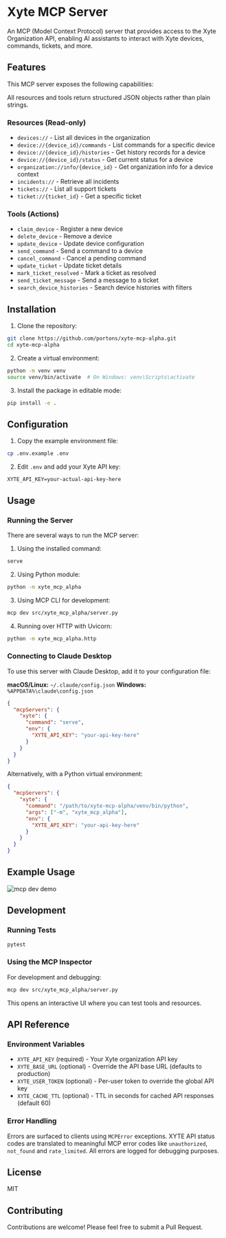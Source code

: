 # Xyte MCP Server

An MCP (Model Context Protocol) server that provides access to the Xyte Organization API, enabling AI assistants to interact with Xyte devices, commands, tickets, and more.

## Features

This MCP server exposes the following capabilities:

All resources and tools return structured JSON objects rather than plain strings.

### Resources (Read-only)
- `devices://` - List all devices in the organization
- `device://{device_id}/commands` - List commands for a specific device
- `device://{device_id}/histories` - Get history records for a device
- `device://{device_id}/status` - Get current status for a device
- `organization://info/{device_id}` - Get organization info for a device context
- `incidents://` - Retrieve all incidents
- `tickets://` - List all support tickets
- `ticket://{ticket_id}` - Get a specific ticket

### Tools (Actions)
- `claim_device` - Register a new device
- `delete_device` - Remove a device
- `update_device` - Update device configuration
- `send_command` - Send a command to a device
- `cancel_command` - Cancel a pending command
- `update_ticket` - Update ticket details
- `mark_ticket_resolved` - Mark a ticket as resolved
- `send_ticket_message` - Send a message to a ticket
- `search_device_histories` - Search device histories with filters

## Installation

1. Clone the repository:
```bash
git clone https://github.com/portons/xyte-mcp-alpha.git
cd xyte-mcp-alpha
```

2. Create a virtual environment:
```bash
python -m venv venv
source venv/bin/activate  # On Windows: venv\Scripts\activate
```

3. Install the package in editable mode:
```bash
pip install -e .
```

## Configuration

1. Copy the example environment file:
```bash
cp .env.example .env
```

2. Edit `.env` and add your Xyte API key:
```
XYTE_API_KEY=your-actual-api-key-here
```

## Usage

### Running the Server

There are several ways to run the MCP server:

1. Using the installed command:
```bash
serve
```

2. Using Python module:
```bash
python -m xyte_mcp_alpha
```

3. Using MCP CLI for development:
```bash
mcp dev src/xyte_mcp_alpha/server.py
```

4. Running over HTTP with Uvicorn:
```bash
python -m xyte_mcp_alpha.http
```

### Connecting to Claude Desktop

To use this server with Claude Desktop, add it to your configuration file:

**macOS/Linux:** `~/.claude/config.json`
**Windows:** `%APPDATA%\claude\config.json`

```json
{
  "mcpServers": {
    "xyte": {
      "command": "serve",
      "env": {
        "XYTE_API_KEY": "your-api-key-here"
      }
    }
  }
}
```

Alternatively, with a Python virtual environment:

```json
{
  "mcpServers": {
    "xyte": {
      "command": "/path/to/xyte-mcp-alpha/venv/bin/python",
      "args": ["-m", "xyte_mcp_alpha"],
      "env": {
        "XYTE_API_KEY": "your-api-key-here"
      }
    }
  }
}
```

## Example Usage

![mcp dev demo](docs/mcp-dev.gif)

## Development

### Running Tests

```bash
pytest
```

### Using the MCP Inspector

For development and debugging:

```bash
mcp dev src/xyte_mcp_alpha/server.py
```

This opens an interactive UI where you can test tools and resources.

## API Reference

### Environment Variables

- `XYTE_API_KEY` (required) - Your Xyte organization API key
- `XYTE_BASE_URL` (optional) - Override the API base URL (defaults to production)
- `XYTE_USER_TOKEN` (optional) - Per-user token to override the global API key
- `XYTE_CACHE_TTL` (optional) - TTL in seconds for cached API responses (default 60)

### Error Handling

Errors are surfaced to clients using `MCPError` exceptions. XYTE API status codes are translated to
meaningful MCP error codes like `unauthorized`, `not_found` and `rate_limited`.
All errors are logged for debugging purposes.

## License

MIT

## Contributing

Contributions are welcome! Please feel free to submit a Pull Request.
